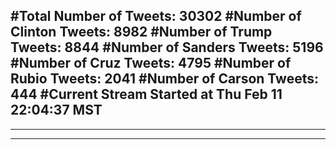 #Total Number of Tweets: 30302 
#Number of Clinton Tweets: 8982
#Number of Trump Tweets: 8844
#Number of Sanders Tweets: 5196
#Number of Cruz Tweets: 4795
#Number of Rubio Tweets: 2041
#Number of Carson Tweets: 444
#Current Stream Started at Thu Feb 11 22:04:37 MST
---
---
---

